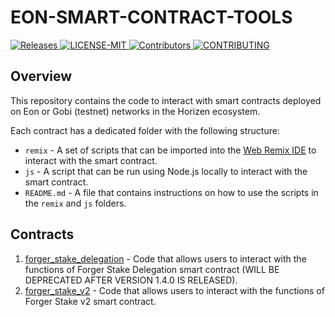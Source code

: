# EON-SMART-CONTRACT-TOOLS
<p >
    <a href= "https://github.com/HorizenOfficial/eon-smartcontract-tools/releases">
        <img src="https://img.shields.io/badge/release-2.0.0-red" alt="Releases">
    </a>
    <a href="https://github.com/HorizenOfficial/eon-smartcontract-tools/blob/main/LICENSE">
        <img src="https://img.shields.io/badge/license-MIT-blue" alt="LICENSE-MIT">
    </a>
    <a href="https://github.com/HorizenOfficial/eon-smartcontract-tools/graphs/contributors">
        <img src="https://img.shields.io/badge/contributors-green" alt="Contributors">
    </a>
    <a href="https://github.com/HorizenOfficial/eon-smartcontract-tools/blob/main/CONTRIBUTING.md">
        <img src="https://img.shields.io/badge/PRs-welcome-brightgreen" alt="CONTRIBUTING">
    </a>
</p>

## Overview

This repository contains the code to interact with smart contracts deployed on Eon or Gobi (testnet) networks in the 
Horizen ecosystem.

Each contract has a dedicated folder with the following structure:
- `remix` - A set of scripts that can be imported into the [Web Remix IDE](https://remix.ethereum.org/) to interact with the smart contract.
- `js` - A script that can be run using Node.js locally to interact with the smart contract.
- `README.md` - A file that contains instructions on how to use the scripts in the `remix` and `js` folders.

## Contracts

1. [forger_stake_delegation](./contracts/forger_stake_delegation) - Code that allows users to interact with the functions of Forger Stake Delegation smart contract (WILL BE DEPRECATED AFTER VERSION 1.4.0 IS RELEASED).
2. [forger_stake_v2](./contracts/forger_stake_v2) - Code that allows users to interact with the functions of Forger Stake v2 smart contract.
